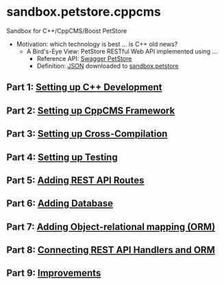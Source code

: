 # sandbox.petstore.cppcms

Sandbox for C++/CppCMS/Boost PetStore

- Motivation: which technology is best ... is C++ old news?
    - A Bird's-Eye View: PetStore RESTful Web API implemented using ...
        - Reference API: [Swagger PetStore](http://petstore.swagger.io/)
        - Definition: [JSON](https://editor.swagger.io/) downloaded to [sandbox.petstore](https://github.com/kjwenger/sandbox.petstore/README.md)

## Part 1: [Setting up C++ Development](doc/part/01.md)

## Part 2: [Setting up CppCMS Framework](doc/part/02.md)

## Part 3: [Setting up Cross-Compilation](doc/part/03.md)

## Part 4: [Setting up Testing](doc/part/04.md)

## Part 5: [Adding REST API Routes](doc/part/05.md)

## Part 6: [Adding Database](doc/part/06.md)

## Part 7: [Adding Object-relational mapping (ORM)](doc/part/07.md)

## Part 8: [Connecting REST API Handlers and ORM](doc/part/08.md)

## Part 9: [Improvements](doc/part/08.md)
